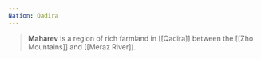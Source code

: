 ```yaml
---
Nation: Qadira
---
```

> **Maharev** is a region of rich farmland in [[Qadira]] between the [[Zho Mountains]] and [[Meraz River]].